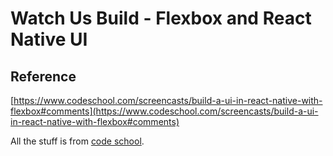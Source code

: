 # Watch Us Build - Flexbox and React Native UI

## Reference
[https://www.codeschool.com/screencasts/build-a-ui-in-react-native-with-flexbox#comments](https://www.codeschool.com/screencasts/build-a-ui-in-react-native-with-flexbox#comments)

All the stuff is from [code school](https://www.codeschool.com/).
